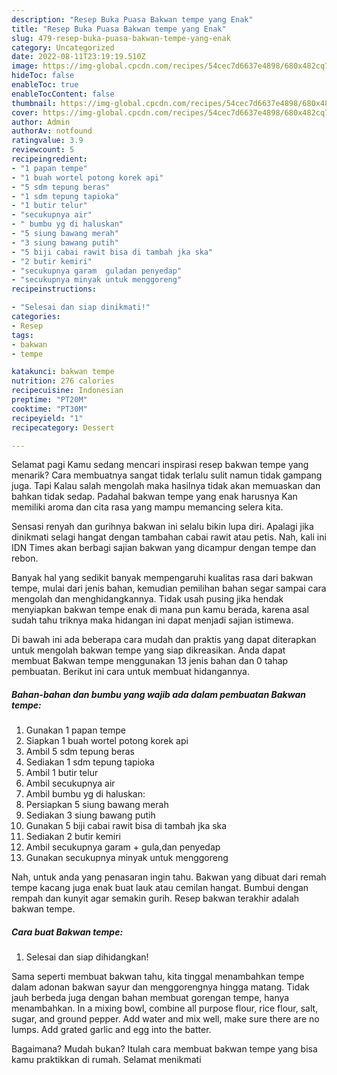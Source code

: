 ```yaml
---
description: "Resep Buka Puasa Bakwan tempe yang Enak"
title: "Resep Buka Puasa Bakwan tempe yang Enak"
slug: 479-resep-buka-puasa-bakwan-tempe-yang-enak
category: Uncategorized
date: 2022-08-11T23:19:19.510Z
image: https://img-global.cpcdn.com/recipes/54cec7d6637e4898/680x482cq70/bakwan-tempe-foto-resep-utama.jpg
hideToc: false
enableToc: true
enableTocContent: false
thumbnail: https://img-global.cpcdn.com/recipes/54cec7d6637e4898/680x482cq70/bakwan-tempe-foto-resep-utama.jpg
cover: https://img-global.cpcdn.com/recipes/54cec7d6637e4898/680x482cq70/bakwan-tempe-foto-resep-utama.jpg
author: Admin
authorAv: notfound
ratingvalue: 3.9
reviewcount: 5
recipeingredient:
- "1 papan tempe"
- "1 buah wortel potong korek api"
- "5 sdm tepung beras"
- "1 sdm tepung tapioka"
- "1 butir telur"
- "secukupnya air"
- " bumbu yg di haluskan"
- "5 siung bawang merah"
- "3 siung bawang putih"
- "5 biji cabai rawit bisa di tambah jka ska"
- "2 butir kemiri"
- "secukupnya garam  guladan penyedap"
- "secukupnya minyak untuk menggoreng"
recipeinstructions:

- "Selesai dan siap dinikmati!"
categories:
- Resep
tags:
- bakwan
- tempe

katakunci: bakwan tempe 
nutrition: 276 calories
recipecuisine: Indonesian
preptime: "PT20M"
cooktime: "PT30M"
recipeyield: "1"
recipecategory: Dessert

---
```



Selamat pagi Kamu sedang mencari inspirasi resep bakwan tempe yang menarik? Cara membuatnya sangat tidak terlalu sulit namun tidak gampang juga. Tapi Kalau salah mengolah maka hasilnya tidak akan memuaskan dan bahkan tidak sedap. Padahal bakwan tempe yang enak harusnya Kan memiliki aroma dan cita rasa yang mampu memancing selera kita.


Sensasi renyah dan gurihnya bakwan ini selalu bikin lupa diri. Apalagi jika dinikmati selagi hangat dengan tambahan cabai rawit atau petis. Nah, kali ini IDN Times akan berbagi sajian bakwan yang dicampur dengan tempe dan rebon.

Banyak hal yang sedikit banyak mempengaruhi kualitas rasa dari bakwan tempe, mulai dari jenis bahan, kemudian pemilihan bahan segar sampai cara mengolah dan menghidangkannya. Tidak usah pusing jika hendak menyiapkan bakwan tempe enak di mana pun kamu berada, karena asal sudah tahu triknya maka hidangan ini dapat menjadi sajian istimewa.


Di bawah ini ada beberapa cara mudah dan praktis yang dapat diterapkan untuk mengolah bakwan tempe yang siap dikreasikan. Anda dapat membuat Bakwan tempe menggunakan 13 jenis bahan dan 0 tahap pembuatan. Berikut ini cara untuk membuat hidangannya.

<!--inarticleads1-->

##### Bahan-bahan dan bumbu yang wajib ada dalam pembuatan Bakwan tempe:

1. Gunakan 1 papan tempe
1. Siapkan 1 buah wortel potong korek api
1. Ambil 5 sdm tepung beras
1. Sediakan 1 sdm tepung tapioka
1. Ambil 1 butir telur
1. Ambil secukupnya air
1. Ambil  bumbu yg di haluskan:
1. Persiapkan 5 siung bawang merah
1. Sediakan 3 siung bawang putih
1. Gunakan 5 biji cabai rawit bisa di tambah jka ska
1. Sediakan 2 butir kemiri
1. Ambil secukupnya garam + gula,dan penyedap
1. Gunakan secukupnya minyak untuk menggoreng


Nah, untuk anda yang penasaran ingin tahu. Bakwan yang dibuat dari remah tempe kacang juga enak buat lauk atau cemilan hangat. Bumbui dengan rempah dan kunyit agar semakin gurih. Resep bakwan terakhir adalah bakwan tempe. 

<!--inarticleads2-->

##### Cara buat Bakwan tempe:


1. Selesai dan siap dihidangkan!

Sama seperti membuat bakwan tahu, kita tinggal menambahkan tempe dalam adonan bakwan sayur dan menggorengnya hingga matang. Tidak jauh berbeda juga dengan bahan membuat gorengan tempe, hanya menambahkan. In a mixing bowl, combine all purpose flour, rice flour, salt, sugar, and ground pepper. Add water and mix well, make sure there are no lumps. Add grated garlic and egg into the batter. 

Bagaimana? Mudah bukan? Itulah cara membuat bakwan tempe yang bisa kamu praktikkan di rumah. Selamat menikmati
